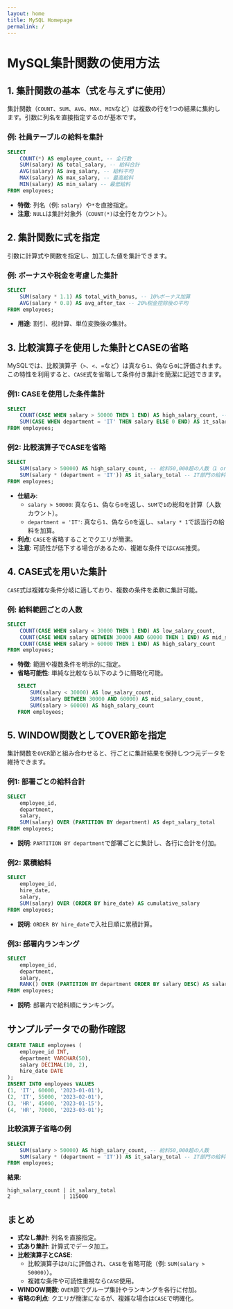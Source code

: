 ```yaml
---
layout: home
title: MySQL Homepage
permalink: /
---
```

# MySQL集計関数の使用方法

## 1. 集計関数の基本（式を与えずに使用）
集計関数（`COUNT`、`SUM`、`AVG`、`MAX`、`MIN`など）は複数の行を1つの結果に集約します。引数に列名を直接指定するのが基本です。

### 例: 社員テーブルの給料を集計
```sql
SELECT 
    COUNT(*) AS employee_count, -- 全行数
    SUM(salary) AS total_salary, -- 給料合計
    AVG(salary) AS avg_salary, -- 給料平均
    MAX(salary) AS max_salary, -- 最高給料
    MIN(salary) AS min_salary -- 最低給料
FROM employees;
```

- **特徴**: 列名（例: `salary`）や`*`を直接指定。
- **注意**: `NULL`は集計対象外（`COUNT(*)`は全行をカウント）。

## 2. 集計関数に式を指定
引数に計算式や関数を指定し、加工した値を集計できます。

### 例: ボーナスや税金を考慮した集計
```sql
SELECT 
    SUM(salary * 1.1) AS total_with_bonus, -- 10%ボーナス加算
    AVG(salary * 0.8) AS avg_after_tax -- 20%税金控除後の平均
FROM employees;
```

- **用途**: 割引、税計算、単位変換後の集計。

## 3. 比較演算子を使用した集計とCASEの省略
MySQLでは、比較演算子（`>`、`<`、`=`など）は真なら`1`、偽なら`0`に評価されます。この特性を利用すると、`CASE`式を省略して条件付き集計を簡潔に記述できます。

### 例1: CASEを使用した条件集計
```sql
SELECT 
    COUNT(CASE WHEN salary > 50000 THEN 1 END) AS high_salary_count, -- 給料50,000超の人数
    SUM(CASE WHEN department = 'IT' THEN salary ELSE 0 END) AS it_salary_total -- IT部門の給料合計
FROM employees;
```

### 例2: 比較演算子でCASEを省略
```sql
SELECT 
    SUM(salary > 50000) AS high_salary_count, -- 給料50,000超の人数（1 or 0でカウント）
    SUM(salary * (department = 'IT')) AS it_salary_total -- IT部門の給料合計
FROM employees;
```

- **仕組み**:
  - `salary > 50000`: 真なら`1`、偽なら`0`を返し、`SUM`で`1`の総和を計算（人数カウント）。
  - `department = 'IT'`: 真なら`1`、偽なら`0`を返し、`salary * 1`で該当行の給料を加算。
- **利点**: `CASE`を省略することでクエリが簡潔。
- **注意**: 可読性が低下する場合があるため、複雑な条件では`CASE`推奨。

## 4. CASE式を用いた集計
`CASE`式は複雑な条件分岐に適しており、複数の条件を柔軟に集計可能。

### 例: 給料範囲ごとの人数
```sql
SELECT 
    COUNT(CASE WHEN salary < 30000 THEN 1 END) AS low_salary_count,
    COUNT(CASE WHEN salary BETWEEN 30000 AND 60000 THEN 1 END) AS mid_salary_count,
    COUNT(CASE WHEN salary > 60000 THEN 1 END) AS high_salary_count
FROM employees;
```

- **特徴**: 範囲や複数条件を明示的に指定。
- **省略可能性**: 単純な比較なら以下のように簡略化可能。
  ```sql
  SELECT 
      SUM(salary < 30000) AS low_salary_count,
      SUM(salary BETWEEN 30000 AND 60000) AS mid_salary_count,
      SUM(salary > 60000) AS high_salary_count
  FROM employees;
  ```

## 5. WINDOW関数としてOVER節を指定
集計関数を`OVER`節と組み合わせると、行ごとに集計結果を保持しつつ元データを維持できます。

### 例1: 部署ごとの給料合計
```sql
SELECT 
    employee_id,
    department,
    salary,
    SUM(salary) OVER (PARTITION BY department) AS dept_salary_total
FROM employees;
```

- **説明**: `PARTITION BY department`で部署ごとに集計し、各行に合計を付加。

### 例2: 累積給料
```sql
SELECT 
    employee_id,
    hire_date,
    salary,
    SUM(salary) OVER (ORDER BY hire_date) AS cumulative_salary
FROM employees;
```

- **説明**: `ORDER BY hire_date`で入社日順に累積計算。

### 例3: 部署内ランキング
```sql
SELECT 
    employee_id,
    department,
    salary,
    RANK() OVER (PARTITION BY department ORDER BY salary DESC) AS salary_rank
FROM employees;
```

- **説明**: 部署内で給料順にランキング。

## サンプルデータでの動作確認
```sql
CREATE TABLE employees (
    employee_id INT,
    department VARCHAR(50),
    salary DECIMAL(10, 2),
    hire_date DATE
);
INSERT INTO employees VALUES
(1, 'IT', 60000, '2023-01-01'),
(2, 'IT', 55000, '2023-02-01'),
(3, 'HR', 45000, '2023-01-15'),
(4, 'HR', 70000, '2023-03-01');
```

### 比較演算子省略の例
```sql
SELECT 
    SUM(salary > 50000) AS high_salary_count, -- 給料50,000超の人数
    SUM(salary * (department = 'IT')) AS it_salary_total -- IT部門の給料合計
FROM employees;
```
**結果**:
```
high_salary_count | it_salary_total
2                 | 115000
```

## まとめ
- **式なし集計**: 列名を直接指定。
- **式あり集計**: 計算式でデータ加工。
- **比較演算子とCASE**:
  - 比較演算子は`0`/`1`に評価され、`CASE`を省略可能（例: `SUM(salary > 50000)`）。
  - 複雑な条件や可読性重視なら`CASE`使用。
- **WINDOW関数**: `OVER`節でグループ集計やランキングを各行に付加。
- **省略の利点**: クエリが簡潔になるが、複雑な場合は`CASE`で明確化。
